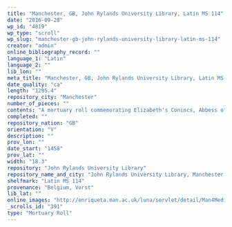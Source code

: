```yaml
---
title: "Manchester, GB, John Rylands University Library, Latin MS 114"
date: "2016-09-28"
wp_id: "4819"
wp_type: "scroll"
wp_slug: "manchester-gb-john-rylands-university-library-latin-ms-114"
creator: "admin"
online_bibliography_record: ""
language_1: "Latin"
language_2: ""
lib_lon: ""
meta_title: "Manchester, GB, John Rylands University Library, Latin MS 114"
date_quality: "ca"
length: "1295.4"
repository_city: "Manchester"
number_of_pieces: ""
contents: "A mortuary roll commemorating Elizabeth's Conincs, Abbess of the Benedictine nunnery of Forest, or Vorst, near Brussels."
completed: ""
repository_nation: "GB"
orientation: "V"
description: ""
prov_lon: ""
date_start: "1458"
prov_lat: ""
width: "18.3"
repository: "John Rylands University Library"
repository_name_and_city: "John Rylands University Library, Manchester GB"
shelfmark: "Latin MS 114"
provenance: "Belgium, Vorst"
lib_lat: ""
online_images: "http://enriqueta.man.ac.uk/luna/servlet/detail/Man4MedievalVC~4~4~759408~127420:Mortuary-Roll-of-Elizabeth-Sconincx?sort=Reference_Number%2CImage_Sequence_Number%2CCurrent_Repository&qvq=w4s:/what/Roll;sort:Reference_Number%2CImage_Sequence_Number%2CCurrent_Repository;lc:Man4MedievalVC~4~4&mi=0&trs=50"
_scrolls_id: "391"
type: "Mortuary Roll"
---
```




